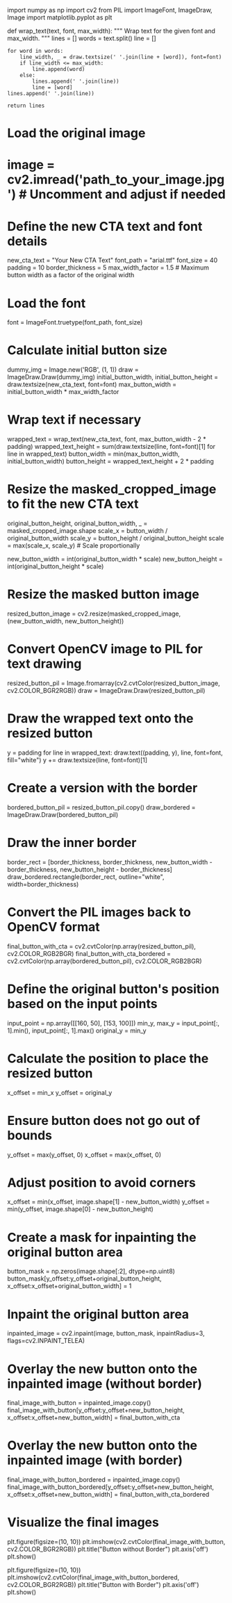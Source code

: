 import numpy as np
import cv2
from PIL import ImageFont, ImageDraw, Image
import matplotlib.pyplot as plt

def wrap_text(text, font, max_width):
    """
    Wrap text for the given font and max_width.
    """
    lines = []
    words = text.split()
    line = []
    
    for word in words:
        line_width, _ = draw.textsize(' '.join(line + [word]), font=font)
        if line_width <= max_width:
            line.append(word)
        else:
            lines.append(' '.join(line))
            line = [word]
    lines.append(' '.join(line))
    
    return lines

# Load the original image
# image = cv2.imread('path_to_your_image.jpg')  # Uncomment and adjust if needed

# Define the new CTA text and font details
new_cta_text = "Your New CTA Text"
font_path = "arial.ttf"
font_size = 40
padding = 10
border_thickness = 5
max_width_factor = 1.5  # Maximum button width as a factor of the original width

# Load the font
font = ImageFont.truetype(font_path, font_size)

# Calculate initial button size
dummy_img = Image.new('RGB', (1, 1))
draw = ImageDraw.Draw(dummy_img)
initial_button_width, initial_button_height = draw.textsize(new_cta_text, font=font)
max_button_width = initial_button_width * max_width_factor

# Wrap text if necessary
wrapped_text = wrap_text(new_cta_text, font, max_button_width - 2 * padding)
wrapped_text_height = sum(draw.textsize(line, font=font)[1] for line in wrapped_text)
button_width = min(max_button_width, initial_button_width)
button_height = wrapped_text_height + 2 * padding

# Resize the masked_cropped_image to fit the new CTA text
original_button_height, original_button_width, _ = masked_cropped_image.shape
scale_x = button_width / original_button_width
scale_y = button_height / original_button_height
scale = max(scale_x, scale_y)  # Scale proportionally

new_button_width = int(original_button_width * scale)
new_button_height = int(original_button_height * scale)

# Resize the masked button image
resized_button_image = cv2.resize(masked_cropped_image, (new_button_width, new_button_height))

# Convert OpenCV image to PIL for text drawing
resized_button_pil = Image.fromarray(cv2.cvtColor(resized_button_image, cv2.COLOR_BGR2RGB))
draw = ImageDraw.Draw(resized_button_pil)

# Draw the wrapped text onto the resized button
y = padding
for line in wrapped_text:
    draw.text((padding, y), line, font=font, fill="white")
    y += draw.textsize(line, font=font)[1]

# Create a version with the border
bordered_button_pil = resized_button_pil.copy()
draw_bordered = ImageDraw.Draw(bordered_button_pil)

# Draw the inner border
border_rect = [border_thickness, border_thickness, new_button_width - border_thickness, new_button_height - border_thickness]
draw_bordered.rectangle(border_rect, outline="white", width=border_thickness)

# Convert the PIL images back to OpenCV format
final_button_with_cta = cv2.cvtColor(np.array(resized_button_pil), cv2.COLOR_RGB2BGR)
final_button_with_cta_bordered = cv2.cvtColor(np.array(bordered_button_pil), cv2.COLOR_RGB2BGR)

# Define the original button's position based on the input points
input_point = np.array([[160, 50], [153, 100]])
min_y, max_y = input_point[:, 1].min(), input_point[:, 1].max()
original_y = min_y

# Calculate the position to place the resized button
x_offset = min_x
y_offset = original_y

# Ensure button does not go out of bounds
y_offset = max(y_offset, 0)
x_offset = max(x_offset, 0)

# Adjust position to avoid corners
x_offset = min(x_offset, image.shape[1] - new_button_width)
y_offset = min(y_offset, image.shape[0] - new_button_height)

# Create a mask for inpainting the original button area
button_mask = np.zeros(image.shape[:2], dtype=np.uint8)
button_mask[y_offset:y_offset+original_button_height, x_offset:x_offset+original_button_width] = 1

# Inpaint the original button area
inpainted_image = cv2.inpaint(image, button_mask, inpaintRadius=3, flags=cv2.INPAINT_TELEA)

# Overlay the new button onto the inpainted image (without border)
final_image_with_button = inpainted_image.copy()
final_image_with_button[y_offset:y_offset+new_button_height, x_offset:x_offset+new_button_width] = final_button_with_cta

# Overlay the new button onto the inpainted image (with border)
final_image_with_button_bordered = inpainted_image.copy()
final_image_with_button_bordered[y_offset:y_offset+new_button_height, x_offset:x_offset+new_button_width] = final_button_with_cta_bordered

# Visualize the final images
plt.figure(figsize=(10, 10))
plt.imshow(cv2.cvtColor(final_image_with_button, cv2.COLOR_BGR2RGB))
plt.title("Button without Border")
plt.axis('off')
plt.show()

plt.figure(figsize=(10, 10))
plt.imshow(cv2.cvtColor(final_image_with_button_bordered, cv2.COLOR_BGR2RGB))
plt.title("Button with Border")
plt.axis('off')
plt.show()
